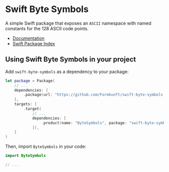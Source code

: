# Swift Byte Symbols

A simple Swift package that exposes an `ASCII` namespace with named constants for the 128 ASCII code points.

- [Documentation](https://swiftpackageindex.com/Formkunft/swift-byte-symbols/documentation/bytesymbols)
- [Swift Package Index](https://swiftpackageindex.com/Formkunft/swift-byte-symbols/)

## Using Swift Byte Symbols in your project

Add `swift-byte-symbols` as a dependency to your package:

```swift
let package = Package(
    // ...
    dependencies: [
        .package(url: "https://github.com/Formkunft/swift-byte-symbols.git", .upToNextMajor(from: "2.0.0")),
    ],
    targets: [
        .target(
            // ...
            dependencies: [
                .product(name: "ByteSymbols", package: "swift-byte-symbols"),
            ]),
    ]
)
```

Then, import `ByteSymbols` in your code:

```swift
import ByteSymbols

// ...
```
